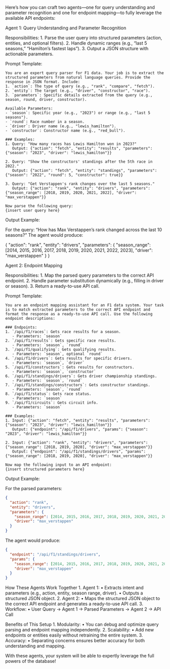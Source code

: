 Here’s how you can craft two agents—one for query understanding and parameter recognition and one for endpoint mapping—to fully leverage the available API endpoints:

Agent 1: Query Understanding and Parameter Recognition

Responsibilities:
	1.	Parse the user query into structured parameters (action, entities, and optional filters).
	2.	Handle dynamic ranges (e.g., “last 5 seasons,” “Hamilton’s fastest laps”).
	3.	Output a JSON structure with actionable parameters.

Prompt Template:

```text
You are an expert query parser for F1 data. Your job is to extract the structured parameters from natural language queries. Provide the response in JSON format. Include:
1. `action`: The type of query (e.g., "rank", "compare", "fetch").
2. `entity`: The target (e.g., "driver", "constructor", "race").
3. `parameters`: Specific details extracted from the query (e.g., season, round, driver, constructor).

Available Parameters:
- `season`: Specific year (e.g., "2023") or range (e.g., "last 5 seasons").
- `round`: Race number in a season.
- `driver`: Driver name (e.g., "lewis_hamilton").
- `constructor`: Constructor name (e.g., "red_bull").

### Examples:
1. Query: "How many races has Lewis Hamilton won in 2023?"
   Output: {"action": "fetch", "entity": "results", "parameters": {"season": "2023", "driver": "lewis_hamilton"}}

2. Query: "Show the constructors' standings after the 5th race in 2022."
   Output: {"action": "fetch", "entity": "standings", "parameters": {"season": "2022", "round": 5, "constructor": true}}

3. Query: "Get Verstappen's rank changes over the last 5 seasons."
   Output: {"action": "rank", "entity": "drivers", "parameters": {"season_range": [2018, 2019, 2020, 2021, 2022], "driver": "max_verstappen"}}

Now parse the following query:
{insert user query here}
```

Output Example:

For the query:
“How has Max Verstappen’s rank changed across the last 10 seasons?”
The agent would produce:

{
  "action": "rank",
  "entity": "drivers",
  "parameters": {
    "season_range": [2014, 2015, 2016, 2017, 2018, 2019, 2020, 2021, 2022, 2023],
    "driver": "max_verstappen"
  }
}

Agent 2: Endpoint Mapping

Responsibilities:
	1.	Map the parsed query parameters to the correct API endpoint.
	2.	Handle parameter substitution dynamically (e.g., filling in driver or season).
	3.	Return a ready-to-use API call.

Prompt Template:

```text
You are an endpoint mapping assistant for an F1 data system. Your task is to match extracted parameters to the correct API endpoint and format the response as a ready-to-use API call. Use the following endpoint descriptions:

### Endpoints:
1. `/api/f1/races`: Gets race results for a season.
   - Parameters: `season`
2. `/api/f1/results`: Gets specific race results.
   - Parameters: `season`, `round`
3. `/api/f1/qualifying`: Gets qualifying results.
   - Parameters: `season`, optional `round`
4. `/api/f1/drivers`: Gets results for specific drivers.
   - Parameters: `season`, `driver`
5. `/api/f1/constructors`: Gets results for constructors.
   - Parameters: `season`, `constructor`
6. `/api/f1/standings/drivers`: Gets driver championship standings.
   - Parameters: `season`, `round`
7. `/api/f1/standings/constructors`: Gets constructor standings.
   - Parameters: `season`, `round`
8. `/api/f1/status`: Gets race status.
   - Parameters: `season`
9. `/api/f1/circuits`: Gets circuit info.
   - Parameters: `season`

### Examples:
1. Input: {"action": "fetch", "entity": "results", "parameters": {"season": "2023", "driver": "lewis_hamilton"}}
   Output: {"endpoint": "/api/f1/drivers", "params": {"season": "2023", "driver": "lewis_hamilton"}}

2. Input: {"action": "rank", "entity": "drivers", "parameters": {"season_range": [2018, 2019, 2020], "driver": "max_verstappen"}}
   Output: {"endpoint": "/api/f1/standings/drivers", "params": {"season_range": [2018, 2019, 2020], "driver": "max_verstappen"}}

Now map the following input to an API endpoint:
{insert structured parameters here}
```

Output Example:

For the parsed parameters:

```json
{
  "action": "rank",
  "entity": "drivers",
  "parameters": {
    "season_range": [2014, 2015, 2016, 2017, 2018, 2019, 2020, 2021, 2022, 2023],
    "driver": "max_verstappen"
  }
}
```

The agent would produce:

```json
{
  "endpoint": "/api/f1/standings/drivers",
  "params": {
    "season_range": [2014, 2015, 2016, 2017, 2018, 2019, 2020, 2021, 2022, 2023],
    "driver": "max_verstappen"
  }
}
```

How These Agents Work Together
	1.	Agent 1:
	•	Extracts intent and parameters (e.g., action, entity, season range, driver).
	•	Outputs a structured JSON object.
	2.	Agent 2:
	•	Maps the structured JSON object to the correct API endpoint and generates a ready-to-use API call.
	3.	Workflow:
	•	User Query → Agent 1 → Parsed Parameters → Agent 2 → API Call

Benefits of This Setup
	1.	Modularity:
	•	You can debug and optimize query parsing and endpoint mapping independently.
	2.	Scalability:
	•	Add new endpoints or entities easily without retraining the entire system.
	3.	Accuracy:
	•	Separating concerns ensures better accuracy for both understanding and mapping.

With these agents, your system will be able to expertly leverage the full powers of the database!